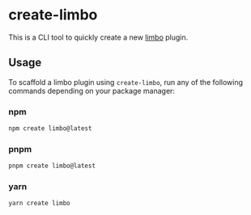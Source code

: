 # create-limbo

This is a CLI tool to quickly create a new [limbo](https://github.com/limbo-llm) plugin.

## Usage

To scaffold a limbo plugin using `create-limbo`, run any of the following commands depending on your package manager:

### npm

```sh
npm create limbo@latest
```

### pnpm

```sh
pnpm create limbo@latest
```

### yarn

```sh
yarn create limbo
```
